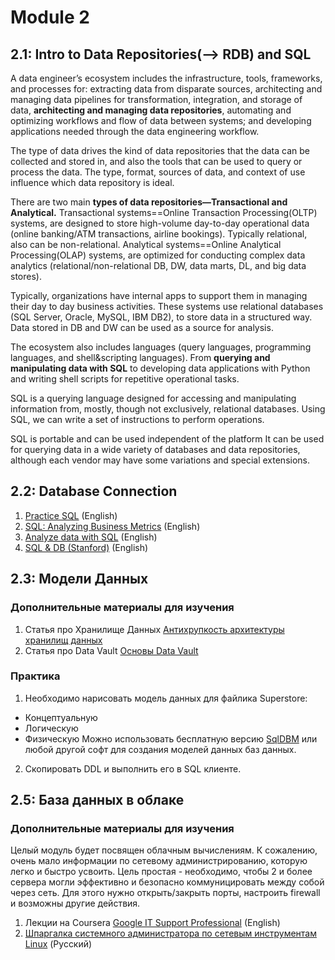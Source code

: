 # Module 2

## 2.1: Intro to Data Repositories(--> RDB) and SQL

A data engineer’s ecosystem includes the infrastructure, tools, frameworks, and processes for: extracting data from disparate sources, architecting and managing data pipelines for transformation, integration, and storage of data, **architecting and managing data repositories**, automating and optimizing workflows and flow of data between systems; and developing applications needed through the data engineering workflow. 

The type of data drives the kind of data repositories that the data can be collected and stored in, and also the tools that can be used to query or process the data. The type, format, sources of data, and context of use influence which data repository is ideal.

There are two main **types of data repositories—Transactional and Analytical.** 
Transactional systems==Online Transaction Processing(OLTP) systems, are designed to store high-volume day-to-day operational data (online banking/ATM transactions, airline bookings). Typically relational, also can be non-relational. 
Analytical systems==Online Analytical Processing(OLAP) systems, are optimized for conducting complex data analytics (relational/non-relational DB, DW, data marts, DL, and big data stores).

Typically, organizations have internal apps to support them in managing their day to day business activities. These systems use relational databases (SQL Server, Oracle, MySQL, IBM DB2), to store data in a structured way. Data stored in DB and DW can be used as a source for analysis.

The ecosystem also includes languages (query languages, programming languages, and shell&scripting languages). From **querying and manipulating data with SQL** to developing data applications with Python and writing shell scripts for repetitive operational tasks.

SQL is a querying language designed for accessing and manipulating information from, mostly, though not exclusively, relational databases. Using SQL, we can write a set of instructions to perform operations.

SQL is portable and can be used independent of the platform It can be used for querying data in a wide variety of databases and data repositories, although each vendor may have some variations and special extensions.

## 2.2: Database Connection 

1. [Practice SQL](https://towardsdatascience.com/sqlzoo-the-best-way-to-practice-sql-66b7ccb1f17a) (English)
2. [SQL: Analyzing Business Metrics](https://www.codecademy.com/learn/sql-analyzing-business-metrics) (English)
3. [Analyze data with SQL](https://www.codecademy.com/learn/paths/analyze-data-with-sql) (English)
4. [SQL & DB (Stanford)](https://www.edx.org/course/databases-5-sql) (English)

## 2.3: Модели Данных

### Дополнительные материалы для изучения

1. Статья про Хранилище Данных [Антихрупкость архитектуры хранилищ данных](https://habr.com/ru/post/281553/)
2. Статья про Data Vault [Основы Data Vault](https://habr.com/ru/post/502968/)

### Практика

1. Необходимо нарисовать модель данных для файлика Superstore:
- Концептуальную
- Логическую
- Физическую
  Можно использовать бесплатную версию [SqlDBM](https://sqldbm.com/Home/) или любой другой софт для создания моделей данных баз данных.

2. Скопировать DDL и выполнить его в SQL клиенте.

## 2.5: База данных в облаке

### Дополнительные материалы для изучения

Целый модуль будет посвящен облачным вычислениям. К сожалению, очень мало информации по сетевому администрированию, которую легко и быстро усвоить. Цель простая - необходимо, чтобы 2 и более сервера могли эффективно и безопасно коммуницировать между собой через сеть. Для этого нужно открыть/закрыть порты, настроить firewall и возможны другие действия. 

1. Лекции на Coursera [Google IT Support Professional](https://www.coursera.org/professional-certificates/google-it-support) (English)
2. [Шпаргалка системного администратора по сетевым инструментам Linux](https://habr.com/ru/company/ruvds/blog/417485/) (Русский)




